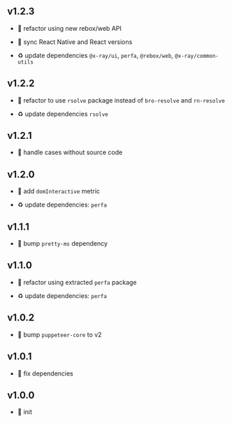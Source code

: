 ## v1.2.3

* 🐞 refactor using new rebox/web API

* 🐞 sync React Native and React versions

* ♻️ update dependencies `@x-ray/ui`, `perfa`, `@rebox/web`, `@x-ray/common-utils`

## v1.2.2

* 🐞 refactor to use `rsolve` package instead of `bro-resolve` and `rn-resolve`

* ♻️ update dependencies `rsolve`

## v1.2.1

* 🐞 handle cases without source code

## v1.2.0

* 🌱 add `domInteractive` metric

* ♻️ update dependencies: `perfa`

## v1.1.1

* 🐞 bump `pretty-ms` dependency

## v1.1.0

* 🐞 refactor using extracted `perfa` package

* ♻️ update dependencies: `perfa`

## v1.0.2

* 🐞 bump `puppeteer-core` to v2

## v1.0.1

* 🐞 fix dependencies

## v1.0.0

* 🐣 init
